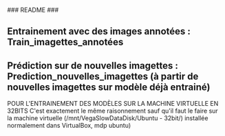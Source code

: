 ### README ### 


## Entrainement avec des images annotées : Train_imagettes_annotées 

## Prédiction sur de nouvelles imagettes : Prediction_nouvelles_imagettes (à partir de nouvelles imagettes sur modèle déjà entrainé)

 



POUR L'ENTRAINEMENT DES MODÈLES SUR LA MACHINE VIRTUELLE EN 32BITS C'est exactement le même raisonnement sauf qu'il faut le faire sur la machine virtuelle (/mnt/VegaSlowDataDisk/Ubuntu - 32bit/) installée normalement dans VirtualBox, mdp ubuntu)
